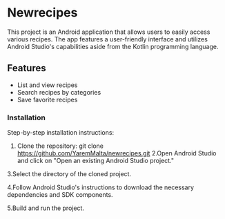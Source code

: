 # Newrecipes

This project is an Android application that allows users to easily access various recipes. The app features a user-friendly interface and utilizes Android Studio's capabilities aside from the Kotlin programming language.

## Features

- List and view recipes
- Search recipes by categories
- Save favorite recipes

### Installation

Step-by-step installation instructions:

1. Clone the repository:
   git clone https://github.com/YaremMalta/newrecipes.git
2.Open Android Studio and click on "Open an existing Android Studio project."

3.Select the directory of the cloned project.

4.Follow Android Studio's instructions to download the necessary dependencies and SDK components.

5.Build and run the project.
